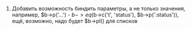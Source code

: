 1. Добавить возможность биндить параметры, а не только значения, например, $b->p('...') - $b->eq($b->c('t', 'status'), $b->p(':status')), ещё, возможно, надо будет $b->pl() для списков
